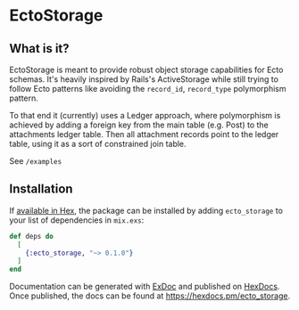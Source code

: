 # EctoStorage

## What is it?

EctoStorage is meant to provide robust object storage capabilities for Ecto schemas.
It's heavily inspired by Rails's ActiveStorage while still trying to follow Ecto
patterns like avoiding the `record_id`, `record_type` polymorphism pattern.

To that end it (currently) uses a Ledger approach, where polymorphism is achieved by
adding a foreign key from the main table (e.g. Post) to the attachments ledger table.
Then all attachment records point to the ledger table, using it as a sort of constrained
join table.

See `/examples`

## Installation

If [available in Hex](https://hex.pm/docs/publish), the package can be installed
by adding `ecto_storage` to your list of dependencies in `mix.exs`:

```elixir
def deps do
  [
    {:ecto_storage, "~> 0.1.0"}
  ]
end
```

Documentation can be generated with [ExDoc](https://github.com/elixir-lang/ex_doc)
and published on [HexDocs](https://hexdocs.pm). Once published, the docs can
be found at <https://hexdocs.pm/ecto_storage>.

